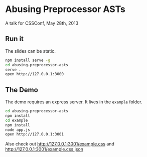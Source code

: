 # Abusing Preprocessor ASTs

A talk for CSSConf, May 28th, 2013

## Run it

The slides can be static.

```sh
npm install serve -g
cd abusing-preprocessor-asts
serve .
open http://127.0.0.1:3000
```

## The Demo

The demo requires an express server. It lives in the `example` folder.

```sh
cd abusing-preprocessor-asts
npm install
cd example
npm install
node app.js
open http://127.0.0.1:3001
```

Also check out http://127.0.0.1:3001/example.css and http://127.0.0.1:3001/example.css.json

